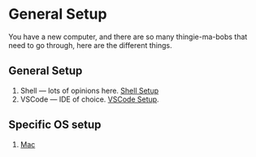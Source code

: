 # General Setup

You have a new computer, and there are so many thingie-ma-bobs that need to go through, here are the different things.

## General Setup

1. Shell — lots of opinions here. [Shell Setup](./shell-setup.md)
2. VSCode — IDE of choice. [VSCode Setup](vscode-setup.md).

## Specific OS setup

1. [Mac](./mac/index.md)
